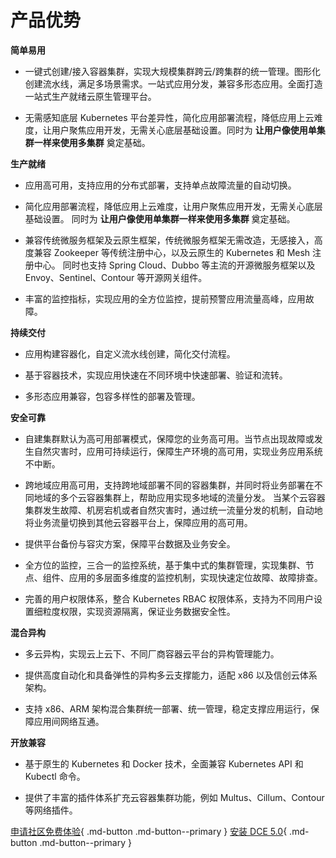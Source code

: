 # 产品优势

**简单易用**

- 一键式创建/接入容器集群，实现大规模集群跨云/跨集群的统一管理。图形化创建流水线，满足多场景需求。一站式应用分发，兼容多形态应用。全面打造一站式生产就绪云原生管理平台。

- 无需感知底层 Kubernetes 平台差异性，简化应用部署流程，降低应用上云难度，让用户聚焦应用开发，无需关心底层基础设置。同时为 **让用户像使用单集群一样来使用多集群** 奠定基础。

**生产就绪**

- 应用高可用，支持应用的分布式部署，支持单点故障流量的自动切换。

- 简化应用部署流程，降低应用上云难度，让用户聚焦应用开发，无需关心底层基础设置。
  同时为 **让用户像使用单集群一样来使用多集群** 奠定基础。

- 兼容传统微服务框架及云原生框架，传统微服务框架无需改造，无感接入，高度兼容 Zookeeper 等传统注册中心，以及云原生的 Kubernetes 和 Mesh 注册中心。
  同时也支持 Spring Cloud、Dubbo 等主流的开源微服务框架以及 Envoy、Sentinel、Contour 等开源网关组件。

- 丰富的监控指标，实现应用的全方位监控，提前预警应用流量高峰，应用故障。

**持续交付**

- 应用构建容器化，自定义流水线创建，简化交付流程。

- 基于容器技术，实现应用快速在不同环境中快速部署、验证和流转。

- 多形态应用兼容，包容多样性的部署及管理。

**安全可靠**

- 自建集群默认为高可用部署模式，保障您的业务高可用。当节点出现故障或发生自然灾害时，应用可持续运行，保障生产环境的高可用，实现业务应用系统不中断。

- 跨地域应用高可用，支持跨地域部署不同的容器集群，并同时将业务部署在不同地域的多个云容器集群上，帮助应用实现多地域的流量分发。
  当某个云容器集群发生故障、机房宕机或者自然灾害时，通过统一流量分发的机制，自动地将业务流量切换到其他云容器平台上，保障应用的高可用。

- 提供平台备份与容灾方案，保障平台数据及业务安全。

- 全方位的监控，三合一的监控系统，基于集中式的集群管理，实现集群、节点、组件、应用的多层面多维度的监控机制，实现快速定位故障、故障排查。

- 完善的用户权限体系，整合 Kubernetes RBAC 权限体系，支持为不同用户设置细粒度权限，实现资源隔离，保证业务数据安全性。

**混合异构**

- 多云异构，实现云上云下、不同厂商容器云平台的异构管理能力。

- 提供高度自动化和具备弹性的异构多云支撑能力，适配 x86 以及信创云体系架构。

- 支持 x86、ARM 架构混合集群统一部署、统一管理，稳定支撑应用运行，保障应用间网络互通。

**开放兼容**

- 基于原生的 Kubernetes 和 Docker 技术，全面兼容 Kubernetes API 和 Kubectl 命令。

- 提供了丰富的插件体系扩充云容器集群功能，例如 Multus、Cillum、Contour 等网络插件。

[申请社区免费体验](license0.md){ .md-button .md-button--primary }
[安装 DCE 5.0](../install/install-dce.md){ .md-button .md-button--primary }
